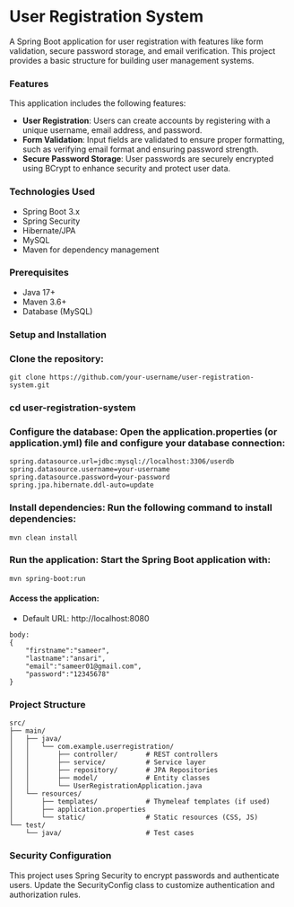# User Registration System
A Spring Boot application for user registration with features like form validation, secure password storage, and email verification. This project provides a basic structure for building user management systems.


### Features

This application includes the following features:

- **User Registration**: Users can create accounts by registering with a unique username, email address, and password.
- **Form Validation**: Input fields are validated to ensure proper formatting, such as verifying email format and ensuring password strength.
- **Secure Password Storage**: User passwords are securely encrypted using BCrypt to enhance security and protect user data.


### Technologies Used
- Spring Boot 3.x
- Spring Security
- Hibernate/JPA
- MySQL
- Maven for dependency management

### Prerequisites
- Java 17+
- Maven 3.6+
- Database (MySQL)

### Setup and Installation


### Clone the repository:

```
git clone https://github.com/your-username/user-registration-system.git
```

 ### cd user-registration-system

### Configure the database: Open the application.properties (or application.yml) file and configure your database connection:

```
spring.datasource.url=jdbc:mysql://localhost:3306/userdb
spring.datasource.username=your-username
spring.datasource.password=your-password
spring.jpa.hibernate.ddl-auto=update

```

### Install dependencies: Run the following command to install dependencies:

```
mvn clean install
```

### Run the application: Start the Spring Boot application with:

 
```
mvn spring-boot:run
```

#### Access the application:

- Default URL: http://localhost:8080

```
body: 
{
    "firstname":"sameer",
    "lastname":"ansari",
    "email":"sameer01@gmail.com",
    "password":"12345678"
}

```

### Project Structure
```
src/
├── main/
│   ├── java/
│   │   └── com.example.userregistration/
│   │       ├── controller/       # REST controllers
│   │       ├── service/          # Service layer
│   │       ├── repository/       # JPA Repositories
│   │       ├── model/            # Entity classes
│   │       └── UserRegistrationApplication.java
│   └── resources/
│       ├── templates/            # Thymeleaf templates (if used)
│       ├── application.properties
│       └── static/               # Static resources (CSS, JS)
└── test/
    └── java/                     # Test cases
```

### Security Configuration
This project uses Spring Security to encrypt passwords and authenticate users. Update the SecurityConfig class to customize authentication and authorization rules.
